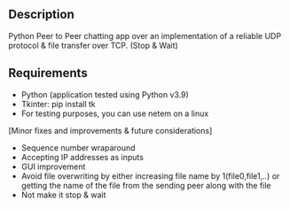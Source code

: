 Description
-----------
Python Peer to Peer chatting app over an implementation of a reliable UDP protocol & file transfer over TCP. (Stop & Wait)

Requirements
------------
- Python (application tested using Python v3.9)
- Tkinter: pip install tk
- For testing purposes, you can use netem on a linux 

[Minor fixes and improvements & future considerations]
- Sequence number wraparound
- Accepting IP addresses as inputs
- GUI improvement
- Avoid file overwriting by either increasing file name by 1(file0,file1,..) or getting the name of the file from the sending peer along with the file
- Not make it stop & wait
